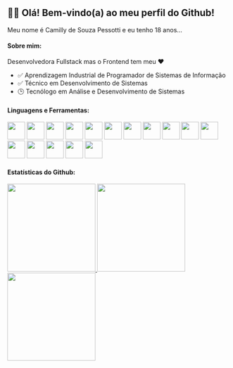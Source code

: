 <div>
  <div>
    <h2>👋🏻 Olá! Bem-vindo(a) ao meu perfil do Github!</h2>
    <p>Meu nome é Camilly de Souza Pessotti e eu tenho 18 anos...</p>
  </div>
  <div>
    <h4>Sobre mim:</h4>
    <p>Desenvolvedora Fullstack mas o Frontend tem meu ❤</p>
    <ul>
      <li>✅ Aprendizagem Industrial de Programador de Sistemas de Informação</li>
      <li>✅ Técnico em Desenvolvimento de Sistemas</li>
      <li>🕒 Tecnólogo em Análise e Desenvolvimento de Sistemas</li>
    </ul>
  </div>
  <!--<div>
    <h4>Contato:</h4>
    <div>
      <a href="#"></a>
    </div>
  </div>-->

  <div>
    <h4>Linguagens e Ferramentas:</h4>
    <div>
      <img height="40em" src="https://cdn.jsdelivr.net/gh/devicons/devicon/icons/intellij/intellij-original.svg" />
      <img height="40em" src="https://cdn.jsdelivr.net/gh/devicons/devicon/icons/java/java-original.svg" />
      <img height="40em" src="https://cdn.jsdelivr.net/gh/devicons/devicon/icons/spring/spring-original.svg" />
      <img height="40em" src="https://cdn.jsdelivr.net/gh/devicons/devicon/icons/figma/figma-original.svg" />
      <img height="40em" src="https://cdn.jsdelivr.net/gh/devicons/devicon/icons/vscode/vscode-original.svg" />
      <img height="40em" src="https://cdn.jsdelivr.net/gh/devicons/devicon/icons/html5/html5-original.svg" />
      <img height="40em" src="https://cdn.jsdelivr.net/gh/devicons/devicon/icons/css3/css3-original.svg" />
      <img height="40em" src="https://cdn.jsdelivr.net/gh/devicons/devicon/icons/sass/sass-original.svg" />
      <img height="40em" src="https://cdn.jsdelivr.net/gh/devicons/devicon/icons/typescript/typescript-original.svg" />
      <img height="40em" src="https://cdn.jsdelivr.net/gh/devicons/devicon/icons/javascript/javascript-original.svg" />
      <img height="40em" src="https://cdn.jsdelivr.net/gh/devicons/devicon/icons/react/react-original.svg" />
      <img height="40em" src="https://cdn.jsdelivr.net/gh/devicons/devicon/icons/nodejs/nodejs-original.svg" />
      <img height="40em" src="https://cdn.jsdelivr.net/gh/devicons/devicon/icons/python/python-original.svg" />
      <img height="40em" src="https://cdn.jsdelivr.net/gh/devicons/devicon/icons/mysql/mysql-original-wordmark.svg" />
      <!-- <img height="40em" src="https://cdn.jsdelivr.net/gh/devicons/devicon/icons/docker/docker-original.svg" /> -->
      <img height="40em" src="https://cdn.jsdelivr.net/gh/devicons/devicon/icons/npm/npm-original-wordmark.svg" />
      <img height="40em" src="https://cdn.jsdelivr.net/gh/devicons/devicon/icons/git/git-original.svg" />
    </div>
  </div>
  <div>
    <h4>Estatísticas do Github:</h4>
    <div>
      <a href="https://github.com/pessotticamilly">
        <img height="200em" src="https://github-readme-stats.vercel.app/api/top-langs/?username=pessotticamilly&layout=compact&langs_count=8&theme=dracula"/>
        <img height="200em" src="https://github-readme-stats.vercel.app/api?username=pessotticamilly&show_icons=true&theme=dracula&include_all_commits=true&count_private=true"/>
        <img height="200em" src="https://github-readme-streak-stats.herokuapp.com/?user=pessotticamilly&theme=dracula"/>
      </a>
    </div>
  </div>
</div>
